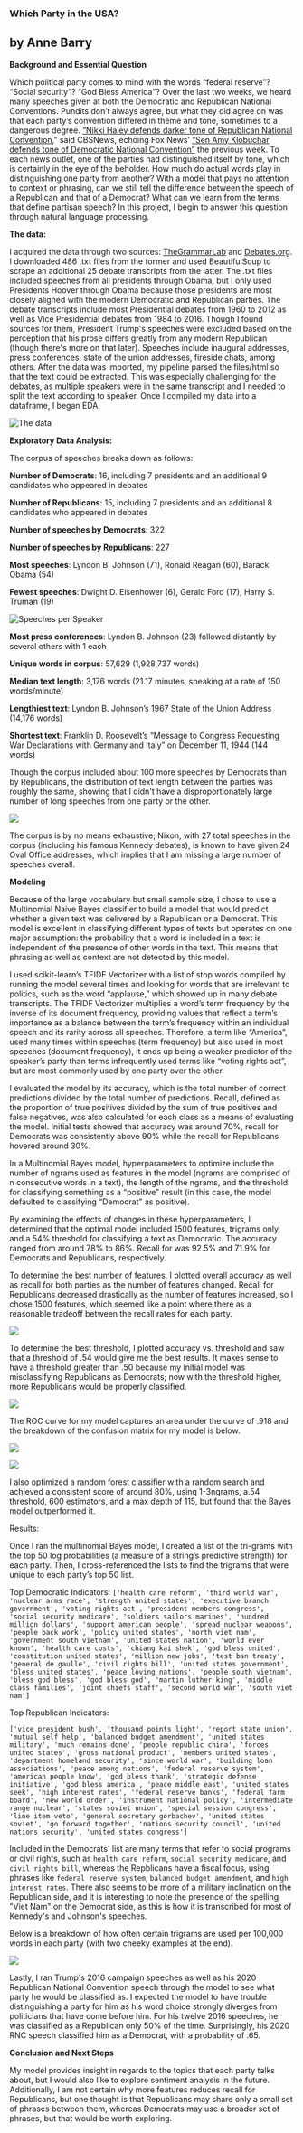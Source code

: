 ### Which Party in the USA?
## by Anne Barry

**Background and Essential Question**

Which political party comes to mind with the words “federal reserve”? “Social security”? “God Bless America"?  Over the last two weeks, we heard many speeches given at both the Democratic and Republican National Conventions.  Pundits don’t always agree, but what they did agree on was that each party’s convention differed in theme and tone, sometimes to a dangerous degree.  [“Nikki Haley defends darker tone of Republican National Convention](https://www.cbsnews.com/news/trump-nikki-haley-republican-national-convention/),” said CBSNews, echoing Fox News’ [“Sen Amy Klobuchar defends tone of Democratic National Convention”](https://www.youtube.com/watch?v=u2xBkRSmVJU) the previous week.  To each news outlet, one of the parties had distinguished itself by tone, which is certainly in the eye of the beholder.  How much do actual words play in distinguishing one party from another?  With a model that pays no attention to context or phrasing, can we still tell the difference between the speech of a Republican and that of a Democrat? What can we learn from the terms that define partisan speech? In this project, I begin to answer this question through natural language processing.

**The data:**

I acquired the data through two sources: [TheGrammarLab](http://www.thegrammarlab.com/?nor-portfolio=corpus-of-presidential-speeches-cops-and-a-clintontrump-corpus) and [Debates.org](http://debates.org).  I downloaded 486 .txt files from the former and used BeautifulSoup to scrape an additional 25 debate transcripts from the latter.  The .txt files included speeches from all presidents through Obama, but I only used Presidents Hoover through Obama because those presidents are most closely aligned with the modern Democratic and Republican parties.  The debate transcripts include most Presidential debates from 1960 to 2012 as well as Vice Presidential debates from 1984 to 2016.  Though I found sources for them, President Trump's speeches were excluded based on the perception that his prose differs greatly from any modern Republican (though there's more on that later). Speeches include inaugural addresses, press conferences, state of the union addresses, fireside chats, among others.
After the data was imported, my pipeline parsed the files/html so that the text could be extracted.  This was especially challenging for the debates, as multiple speakers were in the same transcript and I needed to split the text according to speaker.  Once I compiled my data into a dataframe, I began EDA.<br>

![The data](/img/df_head.png)

**Exploratory Data Analysis:**

The corpus of speeches breaks down as follows:

**Number of Democrats**: 16, including 7 presidents and an additional 9 candidates who appeared in debates

**Number of Republicans**: 15, including 7 presidents and an additional 8 candidates who appeared in debates

**Number of speeches by Democrats**: 322

**Number of speeches by Republicans**: 227

**Most speeches**: Lyndon B. Johnson (71), Ronald Reagan (60), Barack Obama (54)

**Fewest speeches**: Dwight D. Eisenhower (6), Gerald Ford (17), Harry S. Truman (19)

![Speeches per Speaker](/img/speeches_by_pres.png)

**Most press conferences**: Lyndon B. Johnson (23) followed distantly by several others with 1 each

**Unique words in corpus**: 57,629 (1,928,737 words)

**Median text length**: 3,176 words (21.17 minutes, speaking at a rate of 150 words/minute)

**Lengthiest text**: Lyndon B. Johnson’s 1967 State of the Union Address (14,176 words)

**Shortest text**: Franklin D. Roosevelt’s “Message to Congress Requesting War Declarations with Germany and Italy” on December 11, 1944 (144 words)

Though the corpus included about 100 more speeches by Democrats than by Republicans, the distribution of text length between the parties was roughly the same, showing that I didn't have a disproportionately large number of long speeches from one party or the other.

![ ](/img/word_count_by_party.png)

The corpus is by no means exhaustive; Nixon, with 27 total speeches in the corpus (including his famous Kennedy debates), is known to have given 24 Oval Office addresses, which implies that I am missing a large number of speeches overall.


**Modeling**

Because of the large vocabulary but small sample size, I chose to use a Multinomial Naive Bayes classifier to build a model that would predict whether a given text was delivered by a Republican or a Democrat.  This model is excellent in classifying different types of texts but operates on one major assumption: the probability that a word is included in a text is independent of the presence of other words in the text.  This means that phrasing as well as context are not detected by this model.

I used scikit-learn’s TFIDF Vectorizer with a list of stop words compiled by running the model several times and looking for words that are irrelevant to politics, such as the word “applause,” which showed up in many debate transcripts.  The TFIDF Vectorizer multiplies a word’s term frequency by the inverse of its document frequency, providing values that reflect a term’s importance as a balance between the term’s frequency within an individual speech and its rarity across all speeches.  Therefore, a term like “America”, used many times within speeches (term frequency) but also used in most speeches (document frequency), it ends up being a weaker predictor of the speaker’s party than terms infrequently used terms like “voting rights act”, but are most commonly used by one party over the other.

I evaluated the model by its accuracy, which is the total number of correct predictions divided by the total number of predictions.  Recall, defined as the proportion of true positives divided by the sum of true positives and false negatives, was also calculated for each class as a means of evaluating the model.  Initial tests showed that accuracy was around 70%, recall for Democrats was consistently above 90% while the recall for Republicans hovered around 30%.

In a Multinomial Bayes model, hyperparameters to optimize include the number of ngrams used as features in the model (ngrams are comprised of n consecutive words in a text), the length of the ngrams, and the threshold for classifying something as a “positive” result (in this case, the model defaulted to classifying “Democrat” as positive).

By examining the effects of changes in these hyperparameters, I determined that the optimal model included 1500 features, trigrams only, and a 54% threshold for classifying a text as Democratic. The accuracy ranged from around 78% to 86%.  Recall for was 92.5% and 71.9% for Democrats and Republicans, respectively.

To determine the best number of features, I plotted overall accuracy as well as recall for both parties as the number of features changed. Recall for Republicans decreased drastically as the number of features increased, so I chose 1500 features, which seemed like a point where there as a reasonable tradeoff between the recall rates for each party.

![ ](/img/accuracy_vs_recall.png)

To determine the best threshold, I plotted accuracy vs. threshold and saw that a threshold of .54 would give me the best results.  It makes sense to have a threshold greater than .50 because my initial model was misclassifying Republicans as Democrats; now with the threshold higher, more Republicans would be properly classified.

![ ](/img/accuracy.png)

The ROC curve for my model captures an area under the curve of .918 and the breakdown of the confusion matrix for my model is below.

![ ](/img/roc.png)

![ ](/img/confusion.png)


I also optimized a random forest classifier with a random search and achieved a consistent score of around 80%, using 1-3ngrams, a.54 threshold, 600 estimators, and a max depth of 115, but found that the Bayes model outperformed it.


Results:

Once I ran the multinomial Bayes model, I created a list of the tri-grams with the top 50 log probabilities (a measure of a string’s predictive strength) for each party.  Then, I cross-referenced the lists to find the trigrams that were unique to each party’s top 50 list.

Top Democratic Indicators:
```['health care reform', 'third world war', 'nuclear arms race', 'strength united states', 'executive branch government', 'voting rights act', 'president members congress', 'social security medicare', 'soldiers sailors marines', 'hundred million dollars', 'support american people', 'spread nuclear weapons', 'people back work', 'policy united states', 'north viet nam', 'government south vietnam', 'united states nation', 'world ever known', 'health care costs', 'chiang kai shek', 'god bless united', 'constitution united states', 'million new jobs', 'test ban treaty', 'general de gaulle', 'civil rights bill', 'united states government', 'bless united states', 'peace loving nations', 'people south vietnam', 'bless god bless', 'god bless god', 'martin luther king', 'middle class families', 'joint chiefs staff', 'second world war', 'south viet nam']```

Top Republican Indicators:

```['vice president bush', 'thousand points light', 'report state union', 'mutual self help', 'balanced budget amendment', 'united states military', 'much remains done', 'people republic china', 'forces united states', 'gross national product', 'members united states', 'department homeland security', 'since world war', 'building loan associations', 'peace among nations', 'federal reserve system', 'american people know', 'god bless thank', 'strategic defense initiative', 'god bless america', 'peace middle east', 'united states seek', 'high interest rates', 'federal reserve banks', 'federal farm board', 'new world order', 'instrument national policy', 'intermediate range nuclear', 'states soviet union', 'special session congress', 'line item veto', 'general secretary gorbachev', 'united states soviet', 'go forward together', 'nations security council', 'united nations security', 'united states congress']```

Included in the Democrats' list are many terms that refer to social programs or civil rights, such as ```health care reform```, ```social security medicare```, and ```civil rights bill```, whereas the Repblicans have a fiscal focus, using phrases like ```federal reserve system```, ```balanced budget amendment```, and ```high interest rates```. There also seems to be more of a military inclination on the Republican side, and it is interesting to note the presence of the spelling "Viet Nam" on the Democrat side, as this is how it is transcribed for most of Kennedy's and Johnson's speeches.

Below is a breakdown of how often certain trigrams are used per 100,000 words in each party (with two cheeky examples at the end).

![ ](/img/words.png)


Lastly, I ran Trump's 2016 campaign speeches as well as his 2020 Republican National Convention speech through the model to see what party he would be classified as.  I expected the model to have trouble distinguishing a party for him as his word choice strongly diverges from politicians that have come before him.  For his twelve 2016 speeches, he was classified as a Republican only 50% of the time. Surprisingly, his 2020 RNC speech classified him as a Democrat, with a probability of .65.

**Conclusion and Next Steps**

My model provides insight in regards to the topics that each party talks about, but I would also like to explore sentiment analysis in the future.  Additionally, I am not certain why more features reduces recall for Republicans, but one thought is that Republicans may share only a small set of phrases between them, whereas Democrats may use a broader set of phrases, but that would be worth exploring.
